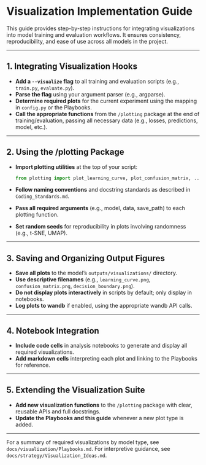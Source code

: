 # Visualization Implementation Guide

This guide provides step-by-step instructions for integrating visualizations into model training and evaluation workflows. It ensures consistency, reproducibility, and ease of use across all models in the project.

---

## 1. Integrating Visualization Hooks

- **Add a `--visualize` flag** to all training and evaluation scripts (e.g., `train.py`, `evaluate.py`).
- **Parse the flag** using your argument parser (e.g., argparse).
- **Determine required plots** for the current experiment using the mapping in `config.py` or the Playbooks.
- **Call the appropriate functions** from the `/plotting` package at the end of training/evaluation, passing all necessary data (e.g., losses, predictions, model, etc.).

---

## 2. Using the /plotting Package

- **Import plotting utilities** at the top of your script:

  ```python
  from plotting import plot_learning_curve, plot_confusion_matrix, ...
  ```

- **Follow naming conventions** and docstring standards as described in `Coding_Standards.md`.
- **Pass all required arguments** (e.g., model, data, save_path) to each plotting function.
- **Set random seeds** for reproducibility in plots involving randomness (e.g., t-SNE, UMAP).

---

## 3. Saving and Organizing Output Figures

- **Save all plots** to the model’s `outputs/visualizations/` directory.
- **Use descriptive filenames** (e.g., `learning_curve.png`, `confusion_matrix.png`, `decision_boundary.png`).
- **Do not display plots interactively** in scripts by default; only display in notebooks.
- **Log plots to wandb** if enabled, using the appropriate wandb API calls.

---

## 4. Notebook Integration

- **Include code cells** in analysis notebooks to generate and display all required visualizations.
- **Add markdown cells** interpreting each plot and linking to the Playbooks for reference.

---

## 5. Extending the Visualization Suite

- **Add new visualization functions** to the `/plotting` package with clear, reusable APIs and full docstrings.
- **Update the Playbooks and this guide** whenever a new plot type is added.

---

For a summary of required visualizations by model type, see `docs/visualization/Playbooks.md`. For interpretive guidance, see `docs/strategy/Visualization_Ideas.md`.
